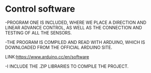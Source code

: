 Control software
====

-PROGRAM ONE IS INCLUDED, WHERE WE PLACE A DIRECTION AND LINEAR ADVANCE CONTROL, AS WELL AS THE CONNECTION AND TESTING OF ALL THE SENSORS.

-THE PROGRAM IS COMPILED AND READ WITH ARDUINO, WHICH IS DOWNLOADED FROM THE OFFICIAL ARDUINO SITE.

LINK:https://www.arduino.cc/en/software

-I INCLUDE THE .ZIP LIBRARIES TO COMPILE THE PROJECT.